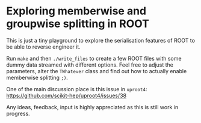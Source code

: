 # Exploring memberwise and groupwise splitting in ROOT

This is just a tiny playground to explore the serialisation features of ROOT
to be able to reverse engineer it.

Run `make` and then `./write_files` to create a few ROOT files with some
dummy data streamed with different options. Feel free to adjust the parameters,
alter the `TWhatever` class and find out how to actually enable memberwise
splitting `;)`.

One of the main discussion place is this issue in `uproot4`: https://github.com/scikit-hep/uproot4/issues/38

Any ideas, feedback, input is highly appreciated as this is still work in progress.
